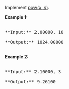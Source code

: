 
Implement [pow(*x*, *n*)](http://www.cplusplus.com/reference/valarray/pow/).


**Example 1:**
<pre>
**Input:** 2.00000, 10
**Output:** 1024.00000
</pre>


**Example 2:**
<pre>
**Input:** 2.10000, 3
**Output:** 9.26100
</pre>

